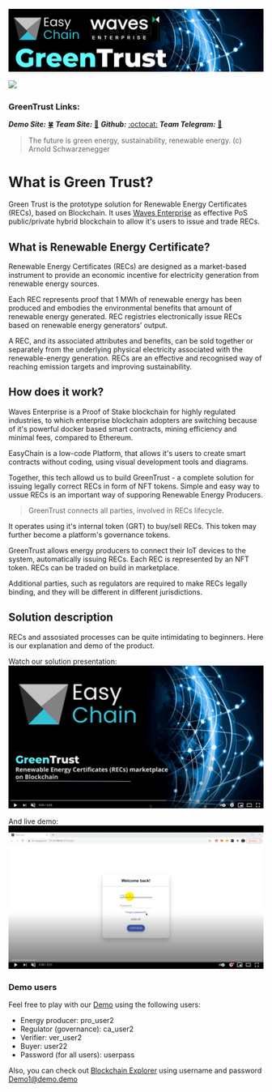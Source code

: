 ![GreenTrust header](/docs/assets/logo.png)

[![](https://img.shields.io/badge/license-MIT-brightgreen)](LICENSE)

### GreenTrust Links:
***Demo Site:*** [:four_leaf_clover:](http://51.15.199.52:3010/)
***Team Site:*** [:baby_chick:](https://easychain.tech/)
***Github:*** [:octocat:](https://github.com/execc/greentrust) 
***Team Telegram:*** [:speech_balloon:](https://t.me/easychaintech)

> The future is green energy, sustainability, renewable energy. (c) Arnold Schwarzenegger

# What is Green Trust?

Green Trust is the prototype solution for Renewable Energy Certificates (RECs), based on Blockchain. It uses 
[Waves Enterprise](https://wavesenterprise.com/) as effective PoS public/private hybrid blockchain to allow
it's users to issue and trade RECs.

## What is Renewable Energy Certificate?

Renewable Energy Certificates (RECs) are designed as a market-based instrument to provide an economic incentive for electricity generation from renewable energy sources. 

Each REC represents proof that 1 MWh of renewable energy has been produced and embodies the environmental benefits that amount of renewable energy generated. REC registries electronically issue RECs based on renewable energy generators’ output. 

A REC, and its associated attributes and benefits, can be sold together or separately from the underlying physical electricity associated with the renewable-energy generation. RECs are an effective and recognised way of reaching emission targets and improving sustainability.

## How does it work?

Waves Enterprise is a Proof of Stake blockchain for highly regulated industries, to which enterprise blockchain adopters are switching because of it's powerful docker based smart contracts, mining efficiency and minimal fees, compared to Ethereum.

EasyChain is a low-code Platform, that allows it's users to create smart contracts without coding, using visual 
development tools and diagrams.

Together, this tech allowd us to build GreenTrust - a complete solution for issuing legally correct RECs in form of NFT tokens. Simple and easy way to ussue RECs is an important way of supporing Renewable Energy Producers.

> GreenTrust connects all parties, involved in RECs lifecycle. 

It operates using it's internal token (GRT) to buy/sell RECs. This token may further become a platform's governance tokens. 

GreenTrust allows energy producers to connect their IoT devices to the system, automatically issuing RECs. Each REC is represented by an NFT token. RECs can be traded on build in marketplace.

Additional parties, such as regulators are required to make RECs legally binding, and they will be different in different jurisdictions.

## Solution description

RECs and assosiated processes can be quite intimidating to beginners. Here is our explanation and demo of the product.

Watch our solution presentation:
[![Screen Shot 2021-04-30 at 1 05 04 PM](/docs/assets/presentation.png)](https://www.youtube.com/watch?v=mk05DE5JtT0&ab_channel=EasyChain)

And live demo:
[![Screen Shot 2021-04-30 at 1 05 04 PM](/docs/assets/demo.png)](https://youtu.be/fmOjxb4u2uI)

### Demo users

Feel free to play with our [Demo](http://51.15.199.52:3010/) using the following users:

- Energy producer: pro_user2
- Regulator (governance): ca_user2
- Verifier: ver_user2
- Buyer: user22
- Password (for all users): userpass

Also, you can check out [Blockchain Explorer](https://explorer.icore.weintegrator.com/) using username and password Demo1@demo.demo